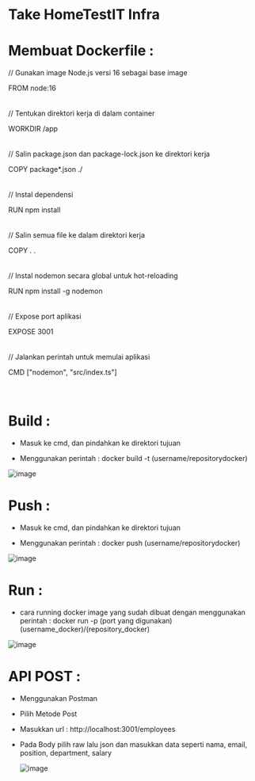 # Take HomeTestIT Infra

# Membuat Dockerfile :

// Gunakan image Node.js versi 16 sebagai base image

FROM node:16
<br><br><br>
// Tentukan direktori kerja di dalam container

WORKDIR /app
<br><br><br>
// Salin package.json dan package-lock.json ke direktori kerja

COPY package*.json ./
<br><br><br>
// Instal dependensi

RUN npm install
<br><br><br>
// Salin semua file ke dalam direktori kerja

COPY . .
<br><br><br>
// Instal nodemon secara global untuk hot-reloading

RUN npm install -g nodemon
<br><br><br>
// Expose port aplikasi

EXPOSE 3001
<br><br><br>
// Jalankan perintah untuk memulai aplikasi

CMD ["nodemon", "src/index.ts"]
<br><br><br>
# Build :
- Masuk ke cmd, dan pindahkan ke direktori tujuan

- Menggunakan perintah : docker build -t (username/repositorydocker)

![image](https://github.com/user-attachments/assets/71b34a4f-5297-4123-ad6c-11e9ec230e5f)

# Push :
- Masuk ke cmd, dan pindahkan ke direktori tujuan

- Menggunakan perintah : docker push (username/repositorydocker)

![image](https://github.com/user-attachments/assets/ad94475f-562e-4f85-8d41-12a375c797ab)

# Run :
- cara running docker image yang sudah dibuat dengan menggunakan perintah : docker run -p (port yang digunakan) (username_docker)/(repository_docker)
  
![image](https://github.com/user-attachments/assets/7be9baa1-73d5-4ce8-bfb6-2fdf100e9260)

# API POST :
- Menggunakan Postman
- Pilih Metode Post
- Masukkan url : http://localhost:3001/employees
- Pada Body pilih raw lalu json dan masukkan data seperti nama, email, position, department, salary

  ![image](https://github.com/user-attachments/assets/df37da2a-fd76-4595-86da-96812ca9536e)


